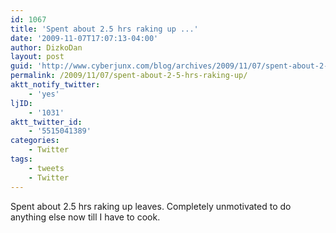 ```yaml
---
id: 1067
title: 'Spent about 2.5 hrs raking up ...'
date: '2009-11-07T17:07:13-04:00'
author: DizkoDan
layout: post
guid: 'http://www.cyberjunx.com/blog/archives/2009/11/07/spent-about-2-5-hrs-raking-up/'
permalink: /2009/11/07/spent-about-2-5-hrs-raking-up/
aktt_notify_twitter:
    - 'yes'
ljID:
    - '1031'
aktt_twitter_id:
    - '5515041389'
categories:
    - Twitter
tags:
    - tweets
    - Twitter
---
```


Spent about 2.5 hrs raking up leaves. Completely unmotivated to do anything else now till I have to cook.